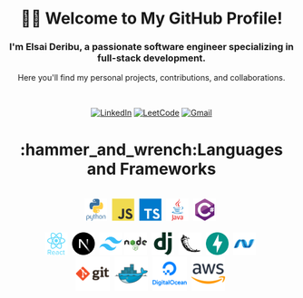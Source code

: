 <div align="center">

# 👨‍💻 Welcome to My GitHub Profile!

<h3>I'm Elsai Deribu, a passionate software engineer specializing in full-stack development.  </h3>

Here you'll find my personal projects, contributions, and collaborations.

<br>

<div align="center">
      
[![LinkedIn](https://img.shields.io/badge/LinkedIn-0A66C2?style=flat&logo=linkedin&logoColor=white)](https://www.linkedin.com/in/elsaideribu/)   [![LeetCode](https://img.shields.io/badge/LeetCode-FFA116?style=flat&logo=leetcode&logoColor=black)](https://leetcode.com/u/Elsai/)  [![Gmail](https://img.shields.io/badge/Gmail-D14836?style=flat&logo=gmail&logoColor=white)](mailto:elsaideribu7@gmail.com)

</div>

</div>


<p align="center">
      <h1 align="center"><strong>:hammer_and_wrench:Languages and Frameworks</strong> </h2>
</p>
<br>
<div align="center">
  <!-- Languages -->
  <div >
    <img class="dev-icon" src="https://github.com/devicons/devicon/blob/master/icons/python/python-original-wordmark.svg" title="Python" alt="Python" width="40" height="40"/>&nbsp;
    <img class="dev-icon" src="https://github.com/devicons/devicon/blob/master/icons/javascript/javascript-original.svg" title="JavaScript" alt="JavaScript" width="40" height="40"/>&nbsp;
    <img class="dev-icon" src="https://github.com/devicons/devicon/blob/master/icons/typescript/typescript-original.svg" title="TypeScript" alt="TypeScript" width="40" height="40"/>&nbsp;
    <img class="dev-icon" src="https://github.com/devicons/devicon/blob/master/icons/java/java-original-wordmark.svg" title="Java" alt="Java" width="40" height="40"/>&nbsp;
    <img class="dev-icon" src="https://github.com/devicons/devicon/blob/master/icons/csharp/csharp-original.svg" title="C#" alt="C#" width="40" height="40"/>&nbsp;
  </div>
  <br>
  <!-- Frameworks & Libraries -->
  <div ">
    <img class="dev-icon p-5 border-2 rounded-lg" src="https://github.com/devicons/devicon/blob/master/icons/react/react-original-wordmark.svg" title="React" alt="React" width="40" height="40"/>&nbsp;
    <img class="dev-icon p-2 border-2 rounded-lg" src="https://github.com/devicons/devicon/blob/master/icons/nextjs/nextjs-original.svg" title="Next.js" alt="Next.js" width="40" height="40"/>&nbsp;
    <img class="dev-icon" src="https://github.com/devicons/devicon/blob/master/icons/tailwindcss/tailwindcss-original.svg" alt="Tailwind CSS" width="40" height="40"/>
    <img class="dev-icon p-2 border-2 rounded-lg" src="https://github.com/devicons/devicon/blob/master/icons/nodejs/nodejs-original-wordmark.svg" title="NodeJS" alt="NodeJS" width="40" height="40"/>&nbsp;
    <img class="dev-icon p-2 border-2 rounded-lg" src="https://github.com/devicons/devicon/blob/master/icons/django/django-plain.svg" title="Django" alt="Django" width="40" height="40"/>&nbsp;
    <img class="dev-icon p-2 border-2 rounded-lg" src="https://github.com/devicons/devicon/blob/master/icons/flask/flask-original.svg" title="Flask" alt="Flask" width="40" height="40"/>&nbsp;
    <img class="dev-icon p-2 border-2 rounded-lg" src="https://github.com/devicons/devicon/blob/master/icons/fastapi/fastapi-original.svg" title="FastAPI" alt="FastAPI" width="40" height="40"/>&nbsp;
    <img class="dev-icon p-2 border-2 rounded-lg" src="https://github.com/devicons/devicon/blob/master/icons/dot-net/dot-net-original.svg" title="ASP.NET" alt="ASP.NET" width="40" height="40"/>&nbsp;
  </div>

  <!-- Tools -->
  <div>
      <!-- Tools -->
<div>
    <img class="dev-icon p-2 border-2 rounded-lg" src="https://github.com/devicons/devicon/blob/master/icons/git/git-original-wordmark.svg" title="Git" alt="Git" width="60" height="60"/>&nbsp;
    <img class="dev-icon p-2 border-2 rounded-lg" src="https://github.com/devicons/devicon/blob/master/icons/docker/docker-original.svg" title="Docker" alt="Docker" width="60" height="60"/>&nbsp;
    <img class="dev-icon p-2 border-2 rounded-lg" src="https://github.com/devicons/devicon/blob/master/icons/digitalocean/digitalocean-original-wordmark.svg" title="Docker" alt="Docker" width="60" height="60"/>&nbsp;
    <img class="dev-icon p-2 border-2 rounded-lg" src="https://github.com/devicons/devicon/blob/master/icons/amazonwebservices/amazonwebservices-original-wordmark.svg" title="Docker" alt="Docker" width="60" height="60"/>&nbsp;
    
      
</div>

  </div>
</div>

